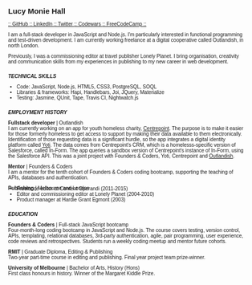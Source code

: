 <div style="font-size:10px; width: 470px; margin-left: 25px; font-family: 'Actor', sans-serif;">
<h2>Lucy Monie Hall</h2>
<p><a href="https://github.com/lucymonie">:: GitHub </a><a href="https://www.linkedin.com/in/lucy-monie">:: LinkedIn </a><a href="https://twitter.com/LucyMonie">:: Twitter </a><a href="https://www.codewars.com/users/lucymonie/">:: Codewars </a><a href="https://www.freecodecamp.com/lucymonie">:: FreeCodeCamp ::</a></p>

<p>I am a full-stack developer in JavaScript and Node.js. I'm particularly interested in functional programming and test-driven development. I am currently working freelance at a digital cooperative called Outlandish, in north London.</p>
<p>Previously, I was a commissioning editor at travel publisher Lonely Planet. I bring organisation, creativity and communication skills from my experiences in publishing to my new career in web development.</p>

<h5 style="margin:18px 0px 5px 0px;">TECHNICAL SKILLS</h5>
<ul>
 <li>Code: JavaScript, Node.js, HTML5, CSS3, PostgreSQL, SOQL</li>
 <li>Libraries & frameworks: Hapi, Handlebars, Joi, JQuery, Materialize</li>
 <li>Testing: Jasmine, QUnit, Tape, Travis CI, Nightwatch.js</li>
</ul>

<h5 style="margin:18px 0px 5px 0px;">EMPLOYMENT HISTORY</h5>
<p><span style="font-weight:bold;">Fullstack developer</span> | Outlandish<br>
I am currently working on an app for youth homeless charity, <a href="https://centrepoint.org.uk">Centrepoint</a>. The purpose is to make it easier for those formerly homeless to get access to support by making their data available to them electronically. Identification of those requesting data is a significant hurdle, so the app integrates a digital identity platform called <a href="https://www.yoti.com/developers/">Yoti</a>. The data comes from Centrepoint's CRM, which is a homelesss-specific version of Salesforce, called In-Form. The app queries a sandbox version of Centrepoint's instance of In-Form, using the Salesforce API. This was a joint project with Founders & Coders, Yoti, Centrepoint and <a href="https://outlandish.com/">Outlandish</a>.</p>

<p><span style="font-weight:bold;">Mentor</span> | Founders & Coders<br>
I am a mentor for the tenth cohort of Founders & Coders coding bootcamp, supporting the teaching of APIs, databases and authentication.</p>

<span style="font-weight:bold;">Publishing</span> | Melbourne and London<br>
<ul style="margin-top:-20px;">
<li>Freelance editor at Content Operandi (2011-2015)</li>
<li>Editor and commissioning editor at Lonely Planet (2004-2010)</li>
<li>Product manager at Hardie Grant Egmont (2003)</li>
</ul>

<h5 style="margin:18px 0px 5px 0px;">EDUCATION</h5>
<p><span style="font-weight:bold;">Founders & Coders</span> | Full-stack JavaScript bootcamp<br>
Four-month-long coding bootcamp in JavaScript and Node.js. The course covers testing, version control, APIs, templating, relational databases, 3rd-party authentication, agile, pair programming, user experience, code reviews and retrospectives. Students run a weekly coding meetup and mentor future cohorts.</p>

<p><span style="font-weight:bold;">RMIT</span> | Graduate Diploma, Editing & Publishing<br>
Two-year part-time course in editing and publishing. Final year project team prize-winner.</p>

<p><span style="font-weight:bold;">University of Melbourne </span>| Bachelor of Arts, History (Hons)<br>
First class honours in history. Winner of the Margaret Kiddle Prize.</p>
</div>
